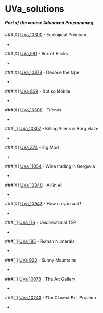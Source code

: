 # UVa_solutions
##### Part of the course Advanced Programming

###[X] [UVa_10300](https://uva.onlinejudge.org/external/103/10300.pdf) - Ecological Premium

-

###[X] [UVa_591](https://uva.onlinejudge.org/external/5/591.pdf) - Box of Bricks

-

###[X] [UVa_10878](https://uva.onlinejudge.org/external/108/10878.pdf) - Decode the tape

-

###[X] [UVa_839](https://uva.onlinejudge.org/external/8/839.pdf) - Not so Mobile

-

###[X] [UVa_10608](https://uva.onlinejudge.org/external/106/10608.pdf) - Friends

-

###[_] [UVa_10307](https://uva.onlinejudge.org/external/103/10307.pdf) - Killing Aliens in Borg Maze

-

###[X] [UVa_374](https://uva.onlinejudge.org/external/3/374.pdf) - Big Mod

-

###[X] [UVa_11054](https://uva.onlinejudge.org/external/110/11054.pdf) - Wine trading in Gergovia

-

###[X] [UVa_10340](https://uva.onlinejudge.org/external/103/10340.pdf) - All in All

-

###[X] [UVa_10943](https://uva.onlinejudge.org/external/109/10943.pdf) - How do you add?

-

###[_] [UVa_116](https://uva.onlinejudge.org/external/1/116.pdf) - Unidirectional TSP

-

###[_] [UVa_185](https://uva.onlinejudge.org/external/1/185.pdf) - Roman Numerals

-

###[_] [UVa_920](https://uva.onlinejudge.org/external/9/920.pdf) - Sunny Mountains

-

###[_] [UVa_10078](https://uva.onlinejudge.org/external/100/10078.pdf) - The Art Gallery

-

###[_] [UVa_10245](https://uva.onlinejudge.org/external/102/10245.pdf) - The Closest Pair Problem

-




